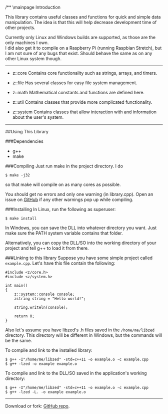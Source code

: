 /** \mainpage Introduction

This library contains useful classes and functions for quick and simple data manipulation.
The idea is that this will help decrease development time of other projects.

Currently only Linux and Windows builds are supported, as those are the only machines I own.<br/>
I did also get it to compile on a Raspberry Pi (running Raspbian Stretch),
but I am not sure of any bugs that exist.
Should behave the same as on any other Linux system though.
___

- z::core
	Contains core functionality such as strings, arrays, and timers.

- z::file
	Has several classes for easy file system management.

- z::math
	Mathematical constants and functions are defined here.

- z::util
	Contains classes that provide more complicated functionality.

- z::system
	Contains classes that allow interaction with and information about the user's system.

___

##Using This Library

###Dependencies
- g++
- make

###Compiling
Just run make in the project directory. I do
~~~
$ make -j32
~~~

so that make will compile on as many cores as possible.

You should get no errors and only one warning (in library.cpp).
Open an issue on [GitHub][repo] if any other warnings pop up while compiling.

###Installing
In Linux, run the following as superuser:
~~~
$ make install
~~~

In Windows, you can save the DLL into whatever directory you want.
Just make sure the PATH system variable contains that folder.

Alternatively, you can copy the DLL/SO into the working directory of your project
and tell g++ to load it from there.

###Linking to this library
Suppose you have some simple project called `example.cpp`.
Let's have this file contain the following:
~~~{.cpp}
#include <z/core.h>
#include <z/system.h>

int main()
{
	z::system::console console;
	zstring string = "Hello world!";

	string.writeln(console);

	return 0;
}
~~~
Also let's assume you have libzed's .h files saved in the `/home/me/libzed` directory.
This directory will be different in Windows, but the commands will be the same.

To compile and link to the installed library:
~~~
$ g++ -I"/home/me/libzed" -std=c++11 -o example.o -c example.cpp
$ g++ -lzed -o example example.o
~~~

To compile and link to the DLL/SO saved in the application's working directory:
~~~
$ g++ -I"/home/me/libzed" -std=c++11 -o example.o -c example.cpp
$ g++ -lzed -L. -o example example.o
~~~

___
Download or fork: [GitHub repo][repo].

[repo]: https://github.com/ZacharyWesterman/libzed
